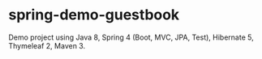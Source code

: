 # spring-demo-guestbook
Demo project using Java 8, Spring 4 (Boot, MVC, JPA, Test), Hibernate 5, Thymeleaf 2, Maven 3.
